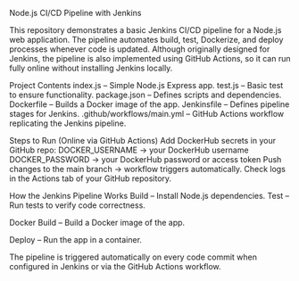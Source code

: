 Node.js CI/CD Pipeline with Jenkins

This repository demonstrates a basic Jenkins CI/CD pipeline for a Node.js web application. The pipeline automates build, test, Dockerize, and deploy processes whenever code is updated.
Although originally designed for Jenkins, the pipeline is also implemented using GitHub Actions, so it can run fully online without installing Jenkins locally.

Project Contents
index.js – Simple Node.js Express app.
test.js – Basic test to ensure functionality.
package.json – Defines scripts and dependencies.
Dockerfile – Builds a Docker image of the app.
Jenkinsfile – Defines pipeline stages for Jenkins.
.github/workflows/main.yml – GitHub Actions workflow replicating the Jenkins pipeline.

Steps to Run (Online via GitHub Actions)
Add DockerHub secrets in your GitHub repo:
DOCKER_USERNAME → your DockerHub username
DOCKER_PASSWORD → your DockerHub password or access token
Push changes to the main branch → workflow triggers automatically.
Check logs in the Actions tab of your GitHub repository.


How the Jenkins Pipeline Works
Build – Install Node.js dependencies.
Test – Run tests to verify code correctness.

Docker Build – Build a Docker image of the app.

Deploy – Run the app in a container.

The pipeline is triggered automatically on every code commit when configured in Jenkins or via the GitHub Actions workflow.
